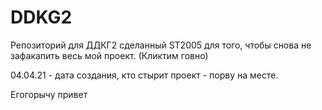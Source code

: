 # DDKG2
Репозиторий для ДДКГ2 сделанный ST2005 для того, чтобы снова не зафакапить весь мой проект.
(Кликтим говно)

04.04.21 - дата создания, кто стырит проект - порву на месте.

Егогорычу привет

